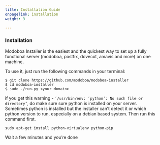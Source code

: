 ```yaml
---
title: Installation Guide
onpagelink: installation
weight: 3

---
```

### **Installation**

Modoboa Installer is the easiest and the quickest way to set up a fully functional server (modoboa, postfix, dovecot, amavis and more) on one machine.

To use it, just run the following commands in your terminal:
```
$ git clone https://github.com/modoboa/modoboa-installer
$ cd modoboa-installer
$ sudo ./run.py <your domain>
```

if you get this warning - `‘/usr/bin/env: ‘python’: No such file or directory’`, do make sure sure python is installed on your server. Sometimes python is installed but the installer can’t detect it or which python version to run, especially on a debian based system. Then run this command first.

```
sudo apt-get install python-virtualenv python-pip
```

Wait a few minutes and you’re done